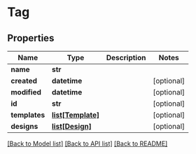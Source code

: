 # Tag

## Properties
Name | Type | Description | Notes
------------ | ------------- | ------------- | -------------
**name** | **str** |  | 
**created** | **datetime** |  | [optional] 
**modified** | **datetime** |  | [optional] 
**id** | **str** |  | [optional] 
**templates** | [**list[Template]**](Template.md) |  | [optional] 
**designs** | [**list[Design]**](Design.md) |  | [optional] 

[[Back to Model list]](../README.md#documentation-for-models) [[Back to API list]](../README.md#documentation-for-api-endpoints) [[Back to README]](../README.md)


